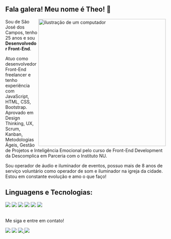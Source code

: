 ## Fala galera! Meu nome é <strong>Theo</strong>! 👋

<img src="https://github.com/conecttheo/conecttheo/assets/127543588/745c0fe9-775f-4139-b2c9-a4ec7d6198bb" alt="ilustração de um computador" min-width="400px" max-width="400px" width="400px" align="right">
<p align="left">
Sou de São José dos Campos, tenho 25 anos e sou <strong>Desenvolvedor Front-End</strong>.
   
Atuo como desenvolvedor Front-End freelancer e tenho experiência com JavaScript, HTML, CSS, Bootstrap. Aprovado em Design Thinking, UX, Scrum, Kanban, Metodologias Ágeis, Gestão de Projetos e Inteligência Emocional pelo curso de Front-End Development da Descomplica em Parceria com o Instituto NU.

Sou operador de áudio e iluminador de eventos, possuo mais de 8 anos de serviço voluntário como operador de som e iluminador na igreja da cidade.
Estou em constante evolução e amo o que faço!
</p>
      <h2 align="left">Linguagens e Tecnologias:</h2>
      <div>
         <img src="https://img.shields.io/badge/HTML-239120?style=for-the-badge&logo=html5&logoColor=white">
         <img src="https://img.shields.io/badge/CSS3-1572B6?style=for-the-badge&logo=css3&logoColor=white">
         <img src="https://img.shields.io/badge/JavaScript-F7DF1E?style=for-the-badge&logo=javascript&logoColor=black">
         <img src="https://img.shields.io/badge/Bootstrap-563D7C?style=for-the-badge&logo=bootstrap&logoColor=white">
         <img src="https://img.shields.io/badge/GIT-E44C30?style=for-the-badge&logo=git&logoColor=white">
         <img src="https://img.shields.io/badge/java-%23ED8B00.svg?style=for-the-badge&logo=openjdk&logoColor=white">
      </div>
      <br>
      
   <p>Me siga e entre em contato!</p>
      <div> 
         <a href="https://www.linkedin.com/in/theodoro-da-mata-bb479a256/" target="_blank"><img src="https://img.shields.io/badge/-LinkedIn-%230077B5?style=for-the-badge&logo=linkedin&logoColor=white" target="_blank"></a>
         <a href = "mailto:theodamata@gmail.com"><img src="https://img.shields.io/badge/Gmail-D14836?style=for-the-badge&logo=gmail&logoColor=white" target="_blank"></a>
         <a href = "https://twitter.com/Conecttheo"><img src="https://img.shields.io/badge/Twitter-1DA1F2?style=for-the-badge&logo=twitter&logoColor=white" target="_blank"</a>
         <a href = "https://www.instagram.com/theodoro.mata/"><img src="https://img.shields.io/badge/Instagram-E4405F?style=for-the-badge&logo=instagram&logoColor=white" target="_blank">
      </div>
      
